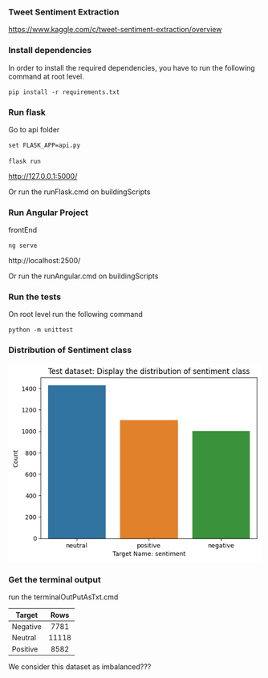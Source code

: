 ### Tweet Sentiment Extraction

https://www.kaggle.com/c/tweet-sentiment-extraction/overview

### Install dependencies

In order to install the required dependencies, you have to run the following command at root level.

```
pip install -r requirements.txt
```

### Run flask

Go to api folder

```
set FLASK_APP=api.py

flask run
```

http://127.0.0.1:5000/

Or run the runFlask.cmd on buildingScripts

### Run Angular Project

frontEnd

```
ng serve
```

http://localhost:2500/

Or run the runAngular.cmd on buildingScripts

### Run the tests

On root level run the following command

```
python -m unittest
```

### Distribution of Sentiment class

![](presentation/images/count_plot_target_class_test_df.png)

### Get the terminal output

run the terminalOutPutAsTxt.cmd

| Target| Rows
| ---- |:-----:
| Negative | 7781  |
| Neutral  | 11118 |
| Positive | 8582  |

We consider this dataset as imbalanced???
